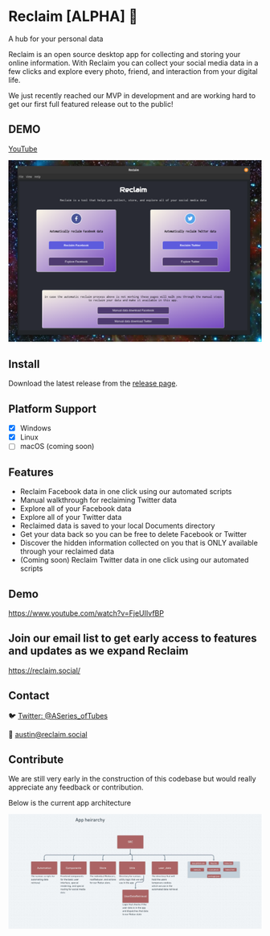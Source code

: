 # Reclaim [ALPHA] :construction:
A hub for your personal data

Reclaim is an open source desktop app for collecting and storing your online information. With Reclaim you can collect your social media data in a few clicks and explore every photo, friend, and interaction from your digital life.

We just recently reached our MVP in development and are working hard to get our first full featured release out to the public!

## DEMO

[YouTube](https://www.youtube.com/watch?v=FjeUIIvfBPI)

<img src='./assets/images/reclaim_landing.png' />

## Install

Download the latest release from the [release page](https://github.com/ReclaimApp/Reclaim/releases).

## Platform Support
- [x] Windows
- [x] Linux
- [ ] macOS (coming soon)

## Features

- Reclaim Facebook data in one click using our automated scripts
- Manual walkthrough for reclaiming Twitter data
- Explore all of your Facebook data
- Explore all of your Twitter data
- Reclaimed data is saved to your local Documents directory
- Get your data back so you can be free to delete Facebook or Twitter
- Discover the hidden information collected on you that is ONLY available through your reclaimed data
- (Coming soon) Reclaim Twitter data in one click using our automated scripts

## Demo

https://www.youtube.com/watch?v=FjeUIIvfBP

## Join our email list to get early access to features and updates as we expand Reclaim

https://reclaim.social/

## Contact

:bird: [Twitter: @ASeries_ofTubes](https://twitter.com/ASeries_ofTubes)

:email: austin@reclaim.social

## Contribute
We are still very early in the construction of this codebase but would really appreciate any feedback or contribution.

Below is the current app architecture

<img src='./assets/images/appHeirarchy.jpg'/>
